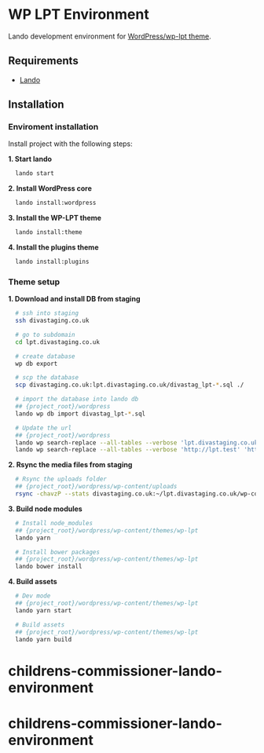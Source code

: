 # WP LPT Environment
Lando development environment for [WordPress/wp-lpt theme](https://github.com/diva-dev/wp-lpt).
## Requirements

* [Lando](https://lando.dev/)

## Installation

### Enviroment installation

Install project with the following steps:

**1. Start lando**
```bash
  lando start
```

**2. Install WordPress core**
```bash
  lando install:wordpress
```
    
**3. Install the WP-LPT theme**
```bash
  lando install:theme
```

**4. Install the plugins theme**
```bash
  lando install:plugins
```

### Theme setup

**1. Download and install DB from staging**
```bash
  # ssh into staging
  ssh divastaging.co.uk

  # go to subdomain
  cd lpt.divastaging.co.uk

  # create database
  wp db export

  # scp the database
  scp divastaging.co.uk:lpt.divastaging.co.uk/divastag_lpt-*.sql ./

  # import the database into lando db
  ## {project_root}/wordpress
  lando wp db import divastag_lpt-*.sql

  # Update the url
  ## {project_root}/wordpress
  lando wp search-replace --all-tables --verbose 'lpt.divastaging.co.uk' 'lpt.test'
  lando wp search-replace --all-tables --verbose 'http://lpt.test' 'https://lpt.test'
```

**2. Rsync the media files from staging**
```bash
  # Rsync the uploads folder
  ## {project_root}/wordpress/wp-content/uploads
  rsync -chavzP --stats divastaging.co.uk:~/lpt.divastaging.co.uk/wp-content/uploads/ ./
```

**3. Build node modules**
```bash
  # Install node_modules
  ## {project_root}/wordpress/wp-content/themes/wp-lpt
  lando yarn

  # Install bower packages
  ## {project_root}/wordpress/wp-content/themes/wp-lpt
  lando bower install
```

**4. Build assets**
```bash
  # Dev mode
  ## {project_root}/wordpress/wp-content/themes/wp-lpt
  lando yarn start

  # Build assets
  ## {project_root}/wordpress/wp-content/themes/wp-lpt
  lando yarn build
```
# childrens-commissioner-lando-environment
# childrens-commissioner-lando-environment
